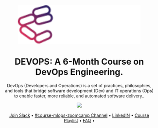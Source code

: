 <p align="center">
  <img width="80%" src="./resources/images/codarlogo.png" alt="MLOps Zoomcamp">
</p>

<h1 align="center">
    <strong>DEVOPS: A 6-Month Course on DevOps Engineering.</strong>
</h1>

<p align="center">
DevOps (Developers and Operations) is a set of practices, philosophies, and tools that bridge software development (Dev) and IT operations (Ops) to enable faster, more reliable, and automated software delivery..
</p>

<p align="center">
<a href="#"><img src="https://user-images.githubusercontent.com/875246/185755203-17945fd1-6b64-46f2-8377-1011dcb1a444.png" height="50" /></a>
</p>

<p align="center">
<a href="#">Join Slack</a> •
<a href="#">#course-mlops-zoomcamp Channel</a> •
<a href="#">LinkedIN</a> •
<a href="#">Course Playlist</a> •
<a href="#">FAQ</a> •
</p>


